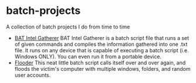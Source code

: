 # batch-projects
A collection of batch projects I do from time to time

- [BAT Intel Gatherer](https://github.com/syswraith/batch-projects/blob/main/batig.bat)
BAT Intel Gatherer is a batch script file that runs a set of given commands and compiles the information gathered into one .txt file. It runs on any device that is capable of executing a batch script (i.e. Windows ONLY). You can even run it from a portable device.
- [Flooder](https://github.com/syswraith/batch-projects/blob/main/flooder.bat)
This neat little batch script calls itself over and over again, and floods the victim's computer with multiple windows, folders, and random user accounts. 

